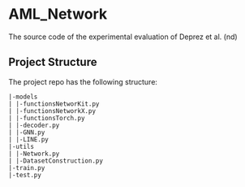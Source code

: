 # AML_Network
The source code of the experimental evaluation of Deprez et al. (nd)

## Project Structure

The project repo has the following structure:
```
|-models
| |-functionsNetworKit.py
| |-functionsNetworkX.py
| |-functionsTorch.py
| |-decoder.py
| |-GNN.py
| |-LINE.py
|-utils
| |-Network.py
| |-DatasetConstruction.py
|-train.py
|-test.py
```
